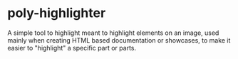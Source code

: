 # poly-highlighter
A simple tool to highlight meant to highlight elements on an image, used mainly when creating HTML based documentation or showcases, to make it easier to "highlight" a specific part or parts.
